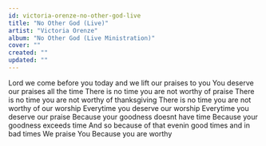 ```yaml
---
id: victoria-orenze-no-other-god-live
title: "No Other God (Live)"
artist: "Victoria Orenze"
album: "No Other God (Live Ministration)"
cover: ""
created: ""
updated: ""
---
```


Lord we come before you today and we lift our praises to you
You deserve our praises all the time
There is no time you are not worthy of praise
There is no time you are not worthy of thanksgiving
There is no time you are not worthy of our worship
Everytime you deserve our worship
Everytime you deserve our praise
Because your goodness doesnt have time
Because your goodness exceeds time
And so because of that evenin good times and in bad times
We praise You
Because you are worthy